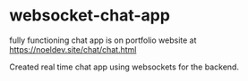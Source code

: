 # websocket-chat-app
fully functioning chat app is on portfolio website at 
https://noeldev.site/chat/chat.html

Created real time chat app using websockets for the backend.
